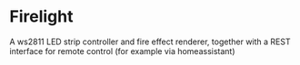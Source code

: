 # Firelight

A ws2811 LED strip controller and fire effect renderer,
together with a REST interface for remote control (for
example via homeassistant)
